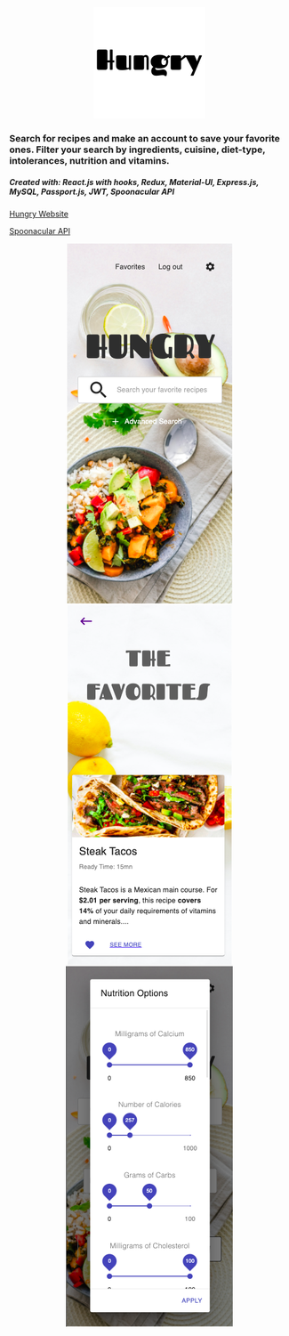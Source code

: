 <p align="center">
  <img src="https://github.com/ErinElizCostello/Recipes/blob/master/src/images/logoText.png" />
</p>

### Search for recipes and make an account to save your favorite ones. Filter your search by ingredients, cuisine, diet-type, intolerances, nutrition and vitamins.

##### Created with: React.js with hooks, Redux, Material-UI, Express.js, MySQL, Passport.js, JWT, Spoonacular API

[Hungry Website](http://reallyhungry.herokuapp.com)

[Spoonacular API](https://spoonacular.com/)

<p align="center">
  <img src="https://github.com/ErinElizCostello/Recipes/blob/master/src/images/hungry-phone-homepage.png" />
  <img src="https://github.com/ErinElizCostello/Recipes/blob/master/src/images/hungry-favorites-page.png" />
  <img src="https://github.com/ErinElizCostello/Recipes/blob/master/src/images/hungry-nutrition-options.png" />
</p>